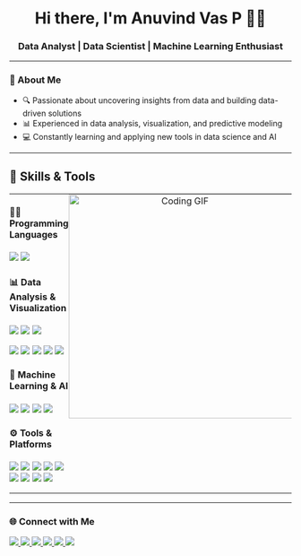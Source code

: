 <h1 align="center">Hi there, I'm Anuvind Vas P 👋🏻</h1>
<h3 align="center">Data Analyst | Data Scientist | Machine Learning Enthusiast</h3>

---

### 🧠 About Me
- 🔍 Passionate about uncovering insights from data and building data-driven solutions  
- 📊 Experienced in data analysis, visualization, and predictive modeling  
- 💻 Constantly learning and applying new tools in data science and AI  

---
## 🚀 Skills & Tools

 <!-- your existing skills buttons -->
<table style="width: 100%; border-spacing: 0; border-collapse: collapse;">
  <tr>
    <!-- Left Side: Skill Badges -->
    <td style="vertical-align: top; padding: 0;width: 65%;">




#### 👨‍💻 Programming Languages
<p>
  <img src="https://img.shields.io/badge/python-3670A0?style=for-the-badge&logo=python&logoColor=ffdd54"/>
  <img src="https://img.shields.io/badge/mysql-4479A1.svg?style=for-the-badge&logo=mysql&logoColor=white"/>
</p>

#### 📊 Data Analysis & Visualization
<p>
  <img src="https://img.shields.io/badge/Excel-217346?style=for-the-badge&logo=microsoft-excel&logoColor=white"/>
  <img src="https://img.shields.io/badge/Power%20BI-F2C811?style=for-the-badge&logo=power-bi&logoColor=black"/>
  <img src="https://img.shields.io/badge/Tableau-E97627?style=for-the-badge&logo=tableau&logoColor=white"/>
</p>

<p>
  <img src="https://img.shields.io/badge/numpy-%23013243.svg?style=for-the-badge&logo=numpy&logoColor=white"/>
  <img src="https://img.shields.io/badge/Pandas-150458?style=for-the-badge&logo=pandas&logoColor=white"/>
  <img src="https://img.shields.io/badge/Seaborn-3776AB?style=for-the-badge&logo=python&logoColor=white"/>
  <img src="https://img.shields.io/badge/Matplotlib-%23ffffff.svg?style=for-the-badge&logo=Matplotlib&logoColor=black"/>
  <img src="https://img.shields.io/badge/Streamlit-%23FE4B4B.svg?style=for-the-badge&logo=streamlit&logoColor=white"/>
 
</p>



#### 🤖 Machine Learning & AI
<p>
  <img src="https://img.shields.io/badge/Machine%20Learning-FF6F00?style=for-the-badge&logo=scikit-learn&logoColor=white"/>
  <img src="https://img.shields.io/badge/TensorFlow-FF6F00?style=for-the-badge&logo=tensorflow&logoColor=white"/>
  <img src="https://img.shields.io/badge/Keras-%23D00000.svg?style=for-the-badge&logo=Keras&logoColor=white"/>
  <img src="https://img.shields.io/badge/scikit--learn-%23F7931E.svg?style=for-the-badge&logo=scikit-learn&logoColor=white"/>
</p>

#### ⚙️ Tools & Platforms
<p>
  <img src="https://img.shields.io/badge/Google%20Colab-%23F9A825.svg?style=for-the-badge&logo=googlecolab&logoColor=white"/>
  <img src="https://img.shields.io/badge/Jupyter-F37626?style=for-the-badge&logo=jupyter&logoColor=white"/>
  <img src="https://img.shields.io/badge/Kaggle-035a7d?style=for-the-badge&logo=kaggle&logoColor=white"/>
  <img src="https://img.shields.io/badge/Anaconda-%2344A833.svg?style=for-the-badge&logo=anaconda&logoColor=white"/>
  <img src="https://img.shields.io/badge/Microsoft_PowerPoint-B7472A?style=for-the-badge&logo=microsoft-powerpoint&logoColor=white"/>
  <img src="https://img.shields.io/badge/GitHub-181717?style=for-the-badge&logo=github&logoColor=white"/>
  <img src="https://img.shields.io/badge/Visual%20Studio%20Code-0078d7.svg?style=for-the-badge&logo=visual-studio-code&logoColor=white"/>
  <img src="https://img.shields.io/badge/chatGPT-74aa9c?style=for-the-badge&logo=openai&logoColor=white"/>
  <img src="https://img.shields.io/badge/google%20gemini-8E75B2?style=for-the-badge&logo=google%20gemini&logoColor=white"/>
  
</p>
 </td>
  <!-- Right Side: GIF -->
    <td style="text-align: center; vertical-align: top; padding: 0;  width: 35%;">
      <img src="https://media.giphy.com/media/qgQUggAC3Pfv687qPC/giphy.gif" width="400" alt="Coding GIF">
    </td>
  </tr>
</table>

---

### 🌐 Connect with Me
<p>
  <a href="https://www.linkedin.com/in/anuvind-vas-p-8aa809325/" target="_blank">
    <img src="https://img.shields.io/badge/LinkedIn-0077B5?style=for-the-badge&logo=linkedin&logoColor=white"/>
  </a>
  <a href="mailto:anuvindvasputhiyottil255@gmail.com">
    <img src="https://img.shields.io/badge/Email-D14836?style=for-the-badge&logo=gmail&logoColor=white"/>
  </a>
  <a href="https://x.com/AnuvindVas" target="_blank">
    <img src="https://img.shields.io/badge/X-%23000000.svg?style=for-the-badge&logo=X&logoColor=white"/>
  </a>
  <a href="https://www.facebook.com/anuvindvas.p" target="_blank">
    <img src="https://img.shields.io/badge/Facebook-1877F2?style=for-the-badge&logo=facebook&logoColor=white"/>
  </a>
  <a href="https://www.instagram.com/anuvind_vas/" target="_blank">
    <img src="https://img.shields.io/badge/Instagram-E4405F?style=for-the-badge&logo=instagram&logoColor=white"/>
  </a>
  <a href="https://anuvindvasp.github.io//" target="_blank">
  <img src="https://img.shields.io/badge/Portfolio-000000?style=for-the-badge&logo=about-dot-me&logoColor=white"/>
</a>

</p>
